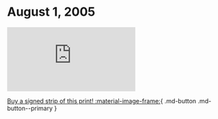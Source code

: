 # August 1, 2005

![](https://www.achewood.com/comic.php?date=08012005)

[Buy a signed strip of this print! :material-image-frame:](https://achewood-holiday-pop-up.myshopify.com/products/strip#08012005){ .md-button .md-button--primary }
